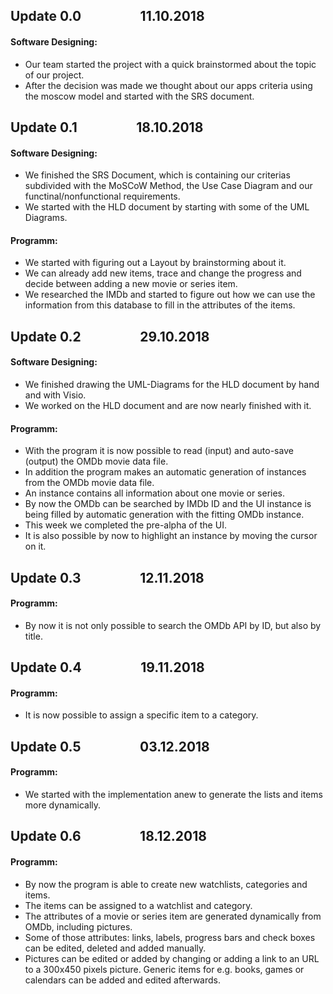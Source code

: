 ## Update 0.0  &nbsp;&nbsp;&nbsp;&nbsp;&nbsp;&nbsp;&nbsp;&nbsp;&nbsp;&nbsp;&nbsp;&nbsp;&nbsp;&nbsp;&nbsp;&nbsp;&nbsp; 11.10.2018
#### Software Designing:
- Our team started the project with a quick brainstormed about the topic of our project.
- After the decision was made we thought about our apps criteria using the moscow model and started with the SRS document.

## Update 0.1  &nbsp;&nbsp;&nbsp;&nbsp;&nbsp;&nbsp;&nbsp;&nbsp;&nbsp;&nbsp;&nbsp;&nbsp;&nbsp;&nbsp;&nbsp;&nbsp;&nbsp; 18.10.2018
#### Software Designing:
- We finished the SRS Document, which is containing our criterias subdivided with the MoSCoW Method, the Use Case Diagram and our functinal/nonfunctional requirements. 
- We started with the HLD document by starting with some of the UML Diagrams.

#### Programm:
- We started with figuring out a Layout by brainstorming about it.
- We can already add new items, trace and change the progress and decide between adding a new movie or series item.
- We researched the IMDb and started to figure out how we can use the information from this database to fill in the attributes of the items.

## Update 0.2  &nbsp;&nbsp;&nbsp;&nbsp;&nbsp;&nbsp;&nbsp;&nbsp;&nbsp;&nbsp;&nbsp;&nbsp;&nbsp;&nbsp;&nbsp;&nbsp;&nbsp; 29.10.2018
#### Software Designing:
- We finished drawing the UML-Diagrams for the HLD document by hand and with Visio.
- We worked on the HLD document and are now nearly finished with it.

#### Programm:
- With the program it is now possible to read (input) and auto-save (output) the OMDb movie data file. 
- In addition the program makes an automatic generation of instances from the OMDb movie data file. 
- An instance contains all information about one movie or series. 
- By now the OMDb can be searched by IMDb ID and the UI instance is being filled by automatic generation with the fitting OMDb instance. 
- This week we completed the pre-alpha of the UI. 
- It is also possible by now to highlight an instance by moving the cursor on it.

## Update 0.3  &nbsp;&nbsp;&nbsp;&nbsp;&nbsp;&nbsp;&nbsp;&nbsp;&nbsp;&nbsp;&nbsp;&nbsp;&nbsp;&nbsp;&nbsp;&nbsp;&nbsp; 12.11.2018
#### Programm:
- By now it is not only possible to search the OMDb API by ID, but also by title.

## Update 0.4  &nbsp;&nbsp;&nbsp;&nbsp;&nbsp;&nbsp;&nbsp;&nbsp;&nbsp;&nbsp;&nbsp;&nbsp;&nbsp;&nbsp;&nbsp;&nbsp;&nbsp; 19.11.2018
#### Programm:
- It is now possible to assign a specific item to a category.

## Update 0.5  &nbsp;&nbsp;&nbsp;&nbsp;&nbsp;&nbsp;&nbsp;&nbsp;&nbsp;&nbsp;&nbsp;&nbsp;&nbsp;&nbsp;&nbsp;&nbsp;&nbsp; 03.12.2018
#### Programm:
- We started with the implementation anew to generate the lists and items more dynamically.

## Update 0.6  &nbsp;&nbsp;&nbsp;&nbsp;&nbsp;&nbsp;&nbsp;&nbsp;&nbsp;&nbsp;&nbsp;&nbsp;&nbsp;&nbsp;&nbsp;&nbsp;&nbsp; 18.12.2018
#### Programm:
- By now the program is able to create new watchlists, categories and items. 
- The items can be assigned to a watchlist and category.
- The attributes of a movie or series item are generated dynamically from OMDb, including pictures.
- Some of those attributes: links, labels, progress bars and check boxes can be edited, deleted and added manually.
- Pictures can be edited or added by changing or adding a link to an URL to a 300x450 pixels picture. Generic items for e.g. books, games or calendars can be added and edited afterwards.
